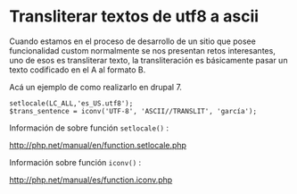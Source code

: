 # Transliterar textos de utf8 a ascii

Cuando estamos en el proceso de desarrollo de un sitio que posee funcionalidad custom normalmente se nos presentan retos interesantes, uno de esos es transliterar texto, la transliteración es básicamente pasar un texto codificado en el A al formato B. 

Acá un ejemplo de como realizarlo en drupal 7.

```
setlocale(LC_ALL,'es_US.utf8');
$trans_sentence = iconv('UTF-8', 'ASCII//TRANSLIT', 'garcía');
```

Información de sobre función ```setlocale()``` :

http://php.net/manual/en/function.setlocale.php


Información sobre función ```iconv()``` :

http://php.net/manual/es/function.iconv.php


